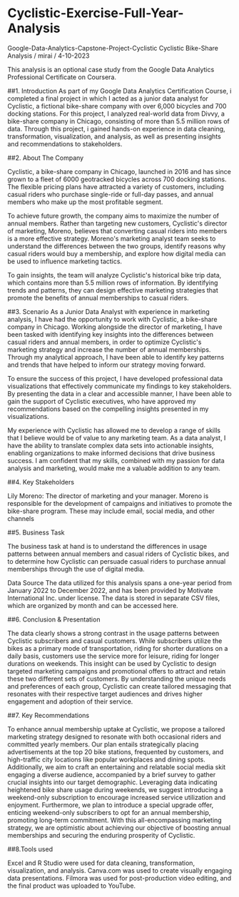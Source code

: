 # Cyclistic-Exercise-Full-Year-Analysis

Google-Data-Analytics-Capstone-Project-Cyclistic
Cyclistic Bike-Share Analysis / mirai / 4-10-2023

This analysis is an optional case study from the Google Data Analytics Professional Certificate on Coursera.

##1. Introduction
As part of my Google Data Analytics Certification Course, i completed a final project in which I acted as a junior data analyst for Cyclistic, a fictional bike-share company with over 6,000 bicycles and 700 docking stations. For this project, I analyzed real-world data from Divvy, a bike-share company in Chicago, consisting of more than 5.5 million rows of data. Through this project, i gained hands-on experience in data cleaning, transformation, visualization, and analysis, as well as presenting insights and recommendations to stakeholders.

##2. About The Company

Cyclistic, a bike-share company in Chicago, launched in 2016 and has since grown to a fleet of 6000 geotracked bicycles across 700 docking stations. The flexible pricing plans have attracted a variety of customers, including casual riders who purchase single-ride or full-day passes, and annual members who make up the most profitable segment.

To achieve future growth, the company aims to maximize the number of annual members. Rather than targeting new customers, Cyclistic's director of marketing, Moreno, believes that converting casual riders into members is a more effective strategy. Moreno's marketing analyst team seeks to understand the differences between the two groups, identify reasons why casual riders would buy a membership, and explore how digital media can be used to influence marketing tactics.

To gain insights, the team will analyze Cyclistic's historical bike trip data, which contains more than 5.5 million rows of information. By identifying trends and patterns, they can design effective marketing strategies that promote the benefits of annual memberships to casual riders.

##3. Scenario
As a Junior Data Analyst with experience in marketing analysis, I have had the opportunity to work with Cyclistic, a bike-share company in Chicago. Working alongside the director of marketing, I have been tasked with identifying key insights into the differences between casual riders and annual members, in order to optimize Cyclistic's marketing strategy and increase the number of annual memberships. Through my analytical approach, I have been able to identify key patterns and trends that have helped to inform our strategy moving forward.

To ensure the success of this project, I have developed professional data visualizations that effectively communicate my findings to key stakeholders. By presenting the data in a clear and accessible manner, I have been able to gain the support of Cyclistic executives, who have approved my recommendations based on the compelling insights presented in my visualizations.

My experience with Cyclistic has allowed me to develop a range of skills that I believe would be of value to any marketing team. As a data analyst, I have the ability to translate complex data sets into actionable insights, enabling organizations to make informed decisions that drive business success. I am confident that my skills, combined with my passion for data analysis and marketing, would make me a valuable addition to any team.

##4. Key Stakeholders

Lily Moreno: The director of marketing and your manager. Moreno is responsible for the development of campaigns and initiatives to promote the bike-share program. These may include email, social media, and other channels

##5. Business Task

The business task at hand is to understand the differences in usage patterns between annual members and casual riders of Cyclistic bikes, and to determine how Cyclistic can persuade casual riders to purchase annual memberships through the use of digital media.

Data Source The data utilized for this analysis spans a one-year period from January 2022 to December 2022, and has been provided by Motivate International Inc. under license. The data is stored in separate CSV files, which are organized by month and can be accessed here.

##6. Conclusion & Presentation

The data clearly shows a strong contrast in the usage patterns between Cyclistic subscribers and casual customers. While subscribers utilize the bikes as a primary mode of transportation, riding for shorter durations on a daily basis, customers use the service more for leisure, riding for longer durations on weekends. This insight can be used by Cyclistic to design targeted marketing campaigns and promotional offers to attract and retain these two different sets of customers. By understanding the unique needs and preferences of each group, Cyclistic can create tailored messaging that resonates with their respective target audiences and drives higher engagement and adoption of their service.


##7. Key Recommendations

To enhance annual membership uptake at Cyclistic, we propose a tailored marketing strategy designed to resonate with both occasional riders and committed yearly members. Our plan entails strategically placing advertisements at the top 20 bike stations, frequented by customers, and high-traffic city locations like popular workplaces and dining spots. Additionally, we aim to craft an entertaining and relatable social media skit engaging a diverse audience, accompanied by a brief survey to gather crucial insights into our target demographic.
Leveraging data indicating heightened bike share usage during weekends, we suggest introducing a weekend-only subscription to encourage increased service utilization and enjoyment. Furthermore, we plan to introduce a special upgrade offer, enticing weekend-only subscribers to opt for an annual membership, promoting long-term commitment. With this all-encompassing marketing strategy, we are optimistic about achieving our objective of boosting annual memberships and securing the enduring prosperity of Cyclistic.

##8.Tools used

Excel and R Studio were used for data cleaning, transformation, visualization, and analysis. Canva.com was used to create visually engaging data presentations. Filmora was used for post-production video editing, and the final product was uploaded to YouTube.
